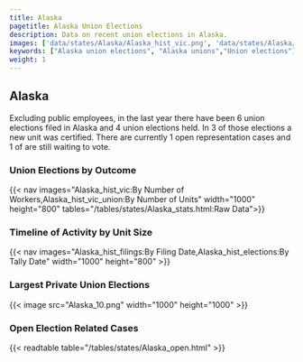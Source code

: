```yaml
---
title: Alaska
pagetitle: Alaska Union Elections
description: Data on recent union elections in Alaska.
images: ['data/states/Alaska/Alaska_hist_vic.png', 'data/states/Alaska/Alaska_hist_size.png', 'data/states/Alaska/Alaska_10.png']
keywords: ["Alaska union elections", "Alaska unions","Union elections"]
weight: 1
---
```

##  Alaska

Excluding public employees, in the last year there have been 6 union elections filed in Alaska and 4 union elections held. In 3 of those elections a new unit was certified. There are currently 1 open representation cases and 1 of are still waiting to vote.

### Union Elections by Outcome
{{< nav images="Alaska_hist_vic:By Number of Workers,Alaska_hist_vic_union:By Number of Units" width="1000" height="800" tables="/tables/states/Alaska_stats.html:Raw Data">}}

### Timeline of Activity by Unit Size
{{< nav images="Alaska_hist_filings:By Filing Date,Alaska_hist_elections:By Tally Date" width="1000" height="800" >}}

### Largest Private Union Elections
{{< image src="Alaska_10.png" width="1000" height="1000"  >}}

### Open Election Related Cases
{{< readtable table="/tables/states/Alaska_open.html" >}}


